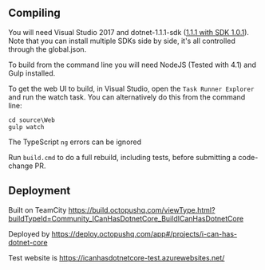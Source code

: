 ## Compiling
You will need Visual Studio 2017 and dotnet-1.1.1-sdk ([1.1.1 with SDK 1.0.1](https://github.com/dotnet/core/blob/master/release-notes/download-archives/1.1.1-download.md)).  
Note that you can install multiple SDKs side by side, it's all controlled through the global.json.

To build from the command line you will need  NodeJS (Tested with 4.1) and Gulp installed.

To get the web UI to build, in Visual Studio, open the `Task Runner Explorer` and run the watch task. You can alternatively do this from the command line: 
```
cd source\Web
gulp watch
```

The TypeScript `ng` errors can be ignored

Run `build.cmd` to do a full rebuild, including tests, before submitting a code-change PR.

## Deployment

Built on TeamCity https://build.octopushq.com/viewType.html?buildTypeId=Community_ICanHasDotnetCore_BuildICanHasDotnetCore

Deployed by https://deploy.octopushq.com/app#/projects/i-can-has-dotnet-core

Test website is https://icanhasdotnetcore-test.azurewebsites.net/
